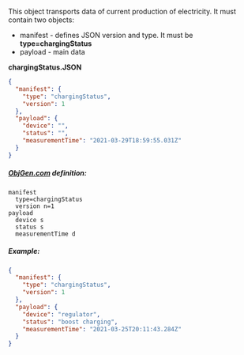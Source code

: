 This object transports data of current production of electricity. It must contain two objects:

- manifest - defines JSON version and type. It must be **type=chargingStatus**
- payload - main data



**chargingStatus.JSON**

```json
{
  "manifest": {
    "type": "chargingStatus",
    "version": 1
  },
  "payload": {
    "device": "",
    "status": "",
    "measurementTime": "2021-03-29T18:59:55.031Z"
  }
}
```



##### [ObjGen.com](http://www.objgen.com/json) definition:

```
manifest
  type=chargingStatus
  version n=1
payload
  device s
  status s
  measurementTime d
```



##### Example:

```json
{
  "manifest": {
    "type": "chargingStatus",
    "version": 1
  },
  "payload": {
    "device": "regulator",
    "status": "boost charging",
    "measurementTime": "2021-03-25T20:11:43.284Z"
  }
}
```